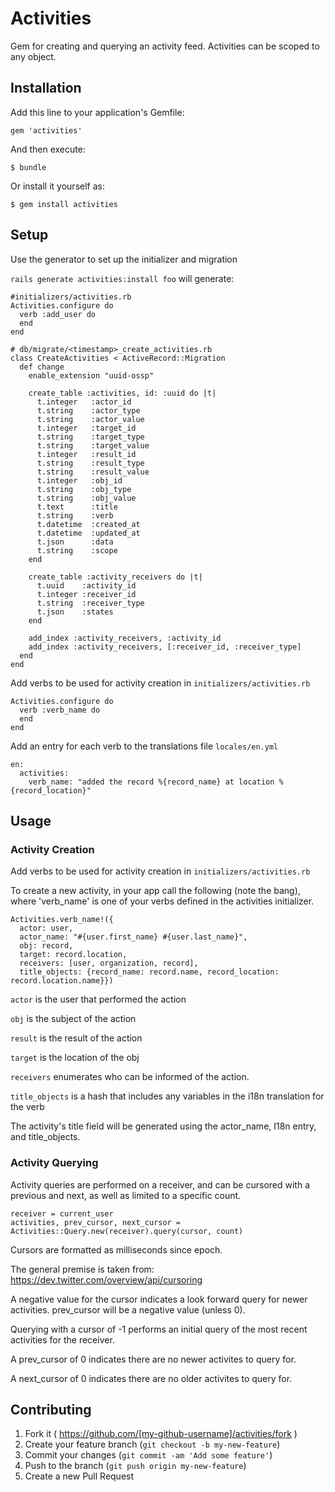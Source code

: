 # Activities

Gem for creating and querying an activity feed. Activities can be scoped to any object.

## Installation

Add this line to your application's Gemfile:

    gem 'activities'

And then execute:

    $ bundle

Or install it yourself as:

    $ gem install activities

## Setup

Use the generator to set up the initializer and migration

`rails generate activities:install foo` will generate:

```
#initializers/activities.rb
Activities.configure do
  verb :add_user do
  end
end

# db/migrate/<timestamp>_create_activities.rb
class CreateActivities < ActiveRecord::Migration
  def change
    enable_extension "uuid-ossp"

    create_table :activities, id: :uuid do |t|
      t.integer   :actor_id
      t.string    :actor_type
      t.string    :actor_value
      t.integer   :target_id
      t.string    :target_type
      t.string    :target_value
      t.integer   :result_id
      t.string    :result_type
      t.string    :result_value
      t.integer   :obj_id
      t.string    :obj_type
      t.string    :obj_value
      t.text      :title
      t.string    :verb
      t.datetime  :created_at
      t.datetime  :updated_at
      t.json      :data
      t.string    :scope
    end

    create_table :activity_receivers do |t|
      t.uuid    :activity_id
      t.integer :receiver_id
      t.string  :receiver_type
      t.json    :states
    end

    add_index :activity_receivers, :activity_id
    add_index :activity_receivers, [:receiver_id, :receiver_type]
  end
end

```

Add verbs to be used for activity creation in `initializers/activities.rb`
```
Activities.configure do
  verb :verb_name do
  end
end
```

Add an entry for each verb to the translations file `locales/en.yml`
```
en:
  activities:
    verb_name: "added the record %{record_name} at location %{record_location}"
```

## Usage

### Activity Creation

Add verbs to be used for activity creation in `initializers/activities.rb`

To create a new activity, in your app call the following (note the bang), where 'verb_name' is one of your verbs defined in the activities initializer.

```
Activities.verb_name!({
  actor: user,
  actor_name: "#{user.first_name} #{user.last_name}",
  obj: record,
  target: record.location,
  receivers: [user, organization, record],
  title_objects: {record_name: record.name, record_location: record.location.name}})
```
`actor` is the user that performed the action

`obj` is the subject of the action

`result` is the result of the action

`target` is the location of the obj

`receivers` enumerates who can be informed of the action.

`title_objects` is a hash that includes any variables in the i18n translation for the verb

The activity's title field will be generated using the actor_name, I18n entry, and title_objects.

### Activity Querying

Activity queries are performed on a receiver, and can be cursored with a previous and next, as well as limited to a specific count.

```
receiver = current_user
activities, prev_cursor, next_cursor = Activities::Query.new(receiver).query(cursor, count)
```
Cursors are formatted as milliseconds since epoch.

The general premise is taken from: https://dev.twitter.com/overview/api/cursoring

A negative value for the cursor indicates a look forward query for newer activities. prev_cursor will be a negative value (unless 0).

Querying with a cursor of -1 performs an initial query of the most recent activities for the receiver.

A prev_cursor of 0 indicates there are no newer activites to query for.

A next_cursor of 0 indicates there are no older activites to query for.

## Contributing

1. Fork it ( https://github.com/[my-github-username]/activities/fork )
2. Create your feature branch (`git checkout -b my-new-feature`)
3. Commit your changes (`git commit -am 'Add some feature'`)
4. Push to the branch (`git push origin my-new-feature`)
5. Create a new Pull Request
